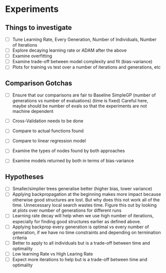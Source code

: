 # Experiments

## Things to investigate

- [ ] Tune Learning Rate, Every Generation, Number of Individuals, Number of Iterations
- [ ] Explore decaying learning rate or ADAM after the above
- [ ] Examine overfitting
- [ ] Examine trade-off between model complexity and fit (bias-variance)
- [ ] Plots for training vs test over a number of iterations and generations, etc

## Comparison Gotchas
- [ ] Ensure that our comparisons are fair to Baseline SimpleGP (number of generations vs number of evaluations) (time is fixed) Careful here, maybe should be number of evals so that the experiments are not machine dependent
- [ ] Cross-Validation needs to be done
- [ ] Compare to actual functions found
- [ ] Compare to linear regression model
- [ ] Examine the types of nodes found by both approaches
- [ ] Examine models returned by both in terms of bias-variance


## Hypotheses
- [ ] Smaller/simplier trees generalise better (higher bias, lower variance)
- [ ] Applying backpropagation at the beginning makes more impact because otherwise good structures are lost. But why does this not work all of the time. Unnecessary local search wastes time. Figure this out by looking at plots over number of generations for different runs
- [ ] Learning rate decay will help when we use high number of iterations, especially for finding good structures earlier as defined above.
- [ ] Applying backprop every generation is optimal vs every number of generation, if we have no time constraints and depending on termination criteria
- [ ] Better to apply to all individuals but is a trade-off between time and optimality
- [ ] Low learning Rate vs High Learing Rate
- [ ] Expect more iterations to help but is a trade-off between time and optimality